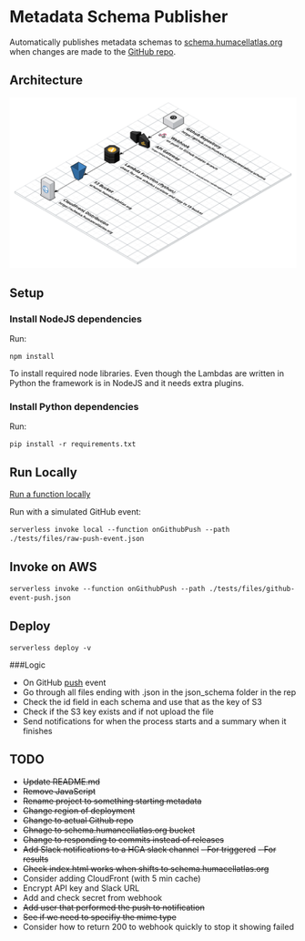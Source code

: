# Metadata Schema Publisher

Automatically publishes metadata schemas to [schema.humacellatlas.org](http://schema.humancellatlas.org) when changes are made to the [GitHub repo](https://github.com/HumanCellAtlas/metadata-schema).

## Architecture
![Architecture of schema.humancellatlas.org metadata publisher](schema.humancellatlas.org.png)

## Setup

### Install NodeJS dependencies
Run:
```
npm install
```
To install required node libraries. Even though the Lambdas are written in Python the framework is in NodeJS and it needs extra plugins.

### Install Python dependencies
Run:
```
pip install -r requirements.txt
```

## Run Locally

[Run a function locally](https://serverless.com/framework/docs/providers/aws/cli-reference/invoke-local/#)

Run with a simulated GitHub event:

```
serverless invoke local --function onGithubPush --path ./tests/files/raw-push-event.json
```

## Invoke on AWS
```
serverless invoke --function onGithubPush --path ./tests/files/github-event-push.json

```
## Deploy
```
serverless deploy -v
```

###Logic

- On GitHub [push](https://developer.github.com/v3/activity/events/types/#pushevent) event
- Go through all files ending with .json in the json_schema folder in the rep
- Check the id field in each schema and use that as the key of S3
- Check if the S3 key exists and if not upload the file
- Send notifications for when the process starts and a summary when it finishes


## TODO
- ~~Update README.md~~
- ~~Remove JavaScript~~
- ~~Rename project to something starting metadata~~
- ~~Change region of deployment~~
- ~~Change to actual Github repo~~
- ~~Chnage to schema.humancellatlas.org bucket~~
- ~~Change to responding to commits instead of releases~~
- ~~Add Slack notifications to a HCA slack channel~~
  ~~- For triggered~~
  ~~- For results~~
- ~~Check index.html works when shifts to schema.humacellatlas.org~~
- Consider adding CloudFront (with 5 min cache)
- Encrypt API key and Slack URL
- Add and check secret from webhook
- ~~Add user that performed the push to notification~~
- ~~See if we need to specifiy the mime type~~
- Consider how to return 200 to webhook quickly to stop it showing failed

    
